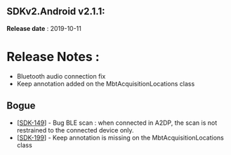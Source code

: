 SDKv2.Android v2.1.1:
--------------------
**Release date** : 2019-10-11


# Release Notes :

- Bluetooth audio connection fix
- Keep annotation added on the MbtAcquisitionLocations class

<h2>        Bogue
</h2>
<ul>
<li>[<a href='https://mybrain.atlassian.net/browse/SDK-149'>SDK-149</a>] -         Bug BLE scan : when connected in A2DP, the scan is not restrained to the connected device only. 
</li>
<li>[<a href='https://mybrain.atlassian.net/browse/SDK-199'>SDK-199</a>] -         Keep annotation is missing on the MbtAcquisitionLocations class
</li>
</ul>

